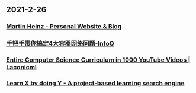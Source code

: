 
## 2021-2-26

### [Martin Heinz - Personal Website & Blog](https://martinheinz.dev/blog/43)

### [手把手带你搞定4大容器网络问题-InfoQ](https://www.infoq.cn/article/MjwIBtwplrOMI5Vv5Joy)

### [Entire Computer Science Curriculum in 1000 YouTube Videos | Laconicml](https://web.archive.org/web/20210210143025/https://laconicml.com/computer-science-curriculum-youtube-videos/)

### [Learn X by doing Y - A project-based learning search engine](https://aquadzn.github.io/learn-x-by-doing-y/)